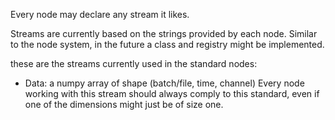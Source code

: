 Every node may declare any stream it likes.

Streams are currently based on the strings provided by each node. Similar to the node system, in the future a class and registry might be implemented.

these are the streams currently used in the standard nodes:
- Data: a numpy array of shape (batch/file, time, channel)
Every node working with this stream should always comply to this standard, even if one of the dimensions might just be of size one.

